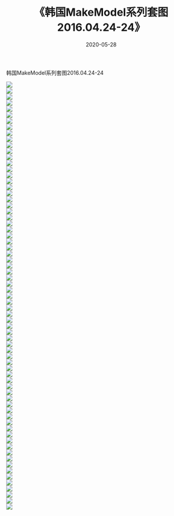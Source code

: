 ﻿---
layout: post
title:  《韩国MakeModel系列套图2016.04.24-24》
date:   2020-05-28
img: http://imgx.orgx.ga/漏D/网络美图/2020/韩国MakeModel系列套图2016.04.24-24/000.jpg
categories: [美女, 清纯, 唯美]
---

韩国MakeModel系列套图2016.04.24-24

  ![](http://imgx.orgx.ga/漏D/网络美图/2020/韩国MakeModel系列套图2016.04.24-24/001.jpg) <br> ![](http://imgx.orgx.ga/漏D/网络美图/2020/韩国MakeModel系列套图2016.04.24-24/002.jpg) <br> ![](http://imgx.orgx.ga/漏D/网络美图/2020/韩国MakeModel系列套图2016.04.24-24/003.jpg) <br> ![](http://imgx.orgx.ga/漏D/网络美图/2020/韩国MakeModel系列套图2016.04.24-24/004.jpg) <br> ![](http://imgx.orgx.ga/漏D/网络美图/2020/韩国MakeModel系列套图2016.04.24-24/005.jpg) <br> ![](http://imgx.orgx.ga/漏D/网络美图/2020/韩国MakeModel系列套图2016.04.24-24/006.jpg) <br> ![](http://imgx.orgx.ga/漏D/网络美图/2020/韩国MakeModel系列套图2016.04.24-24/007.jpg) <br> ![](http://imgx.orgx.ga/漏D/网络美图/2020/韩国MakeModel系列套图2016.04.24-24/008.jpg) <br> ![](http://imgx.orgx.ga/漏D/网络美图/2020/韩国MakeModel系列套图2016.04.24-24/009.jpg) <br> ![](http://imgx.orgx.ga/漏D/网络美图/2020/韩国MakeModel系列套图2016.04.24-24/010.jpg) <br> ![](http://imgx.orgx.ga/漏D/网络美图/2020/韩国MakeModel系列套图2016.04.24-24/011.jpg) <br> ![](http://imgx.orgx.ga/漏D/网络美图/2020/韩国MakeModel系列套图2016.04.24-24/012.jpg) <br> ![](http://imgx.orgx.ga/漏D/网络美图/2020/韩国MakeModel系列套图2016.04.24-24/013.jpg) <br> ![](http://imgx.orgx.ga/漏D/网络美图/2020/韩国MakeModel系列套图2016.04.24-24/014.jpg) <br> ![](http://imgx.orgx.ga/漏D/网络美图/2020/韩国MakeModel系列套图2016.04.24-24/015.jpg) <br> ![](http://imgx.orgx.ga/漏D/网络美图/2020/韩国MakeModel系列套图2016.04.24-24/016.jpg) <br> ![](http://imgx.orgx.ga/漏D/网络美图/2020/韩国MakeModel系列套图2016.04.24-24/017.jpg) <br> ![](http://imgx.orgx.ga/漏D/网络美图/2020/韩国MakeModel系列套图2016.04.24-24/018.jpg) <br> ![](http://imgx.orgx.ga/漏D/网络美图/2020/韩国MakeModel系列套图2016.04.24-24/019.jpg) <br> ![](http://imgx.orgx.ga/漏D/网络美图/2020/韩国MakeModel系列套图2016.04.24-24/020.jpg) <br> ![](http://imgx.orgx.ga/漏D/网络美图/2020/韩国MakeModel系列套图2016.04.24-24/021.jpg) <br> ![](http://imgx.orgx.ga/漏D/网络美图/2020/韩国MakeModel系列套图2016.04.24-24/022.jpg) <br> ![](http://imgx.orgx.ga/漏D/网络美图/2020/韩国MakeModel系列套图2016.04.24-24/023.jpg) <br> ![](http://imgx.orgx.ga/漏D/网络美图/2020/韩国MakeModel系列套图2016.04.24-24/024.jpg) <br> ![](http://imgx.orgx.ga/漏D/网络美图/2020/韩国MakeModel系列套图2016.04.24-24/025.jpg) <br> ![](http://imgx.orgx.ga/漏D/网络美图/2020/韩国MakeModel系列套图2016.04.24-24/026.jpg) <br> ![](http://imgx.orgx.ga/漏D/网络美图/2020/韩国MakeModel系列套图2016.04.24-24/027.jpg) <br> ![](http://imgx.orgx.ga/漏D/网络美图/2020/韩国MakeModel系列套图2016.04.24-24/028.jpg) <br> ![](http://imgx.orgx.ga/漏D/网络美图/2020/韩国MakeModel系列套图2016.04.24-24/029.jpg) <br> ![](http://imgx.orgx.ga/漏D/网络美图/2020/韩国MakeModel系列套图2016.04.24-24/030.jpg) <br> ![](http://imgx.orgx.ga/漏D/网络美图/2020/韩国MakeModel系列套图2016.04.24-24/031.jpg) <br> ![](http://imgx.orgx.ga/漏D/网络美图/2020/韩国MakeModel系列套图2016.04.24-24/032.jpg) <br> ![](http://imgx.orgx.ga/漏D/网络美图/2020/韩国MakeModel系列套图2016.04.24-24/033.jpg) <br> ![](http://imgx.orgx.ga/漏D/网络美图/2020/韩国MakeModel系列套图2016.04.24-24/034.jpg) <br> ![](http://imgx.orgx.ga/漏D/网络美图/2020/韩国MakeModel系列套图2016.04.24-24/035.jpg) <br> ![](http://imgx.orgx.ga/漏D/网络美图/2020/韩国MakeModel系列套图2016.04.24-24/036.jpg) <br> ![](http://imgx.orgx.ga/漏D/网络美图/2020/韩国MakeModel系列套图2016.04.24-24/037.jpg) <br> ![](http://imgx.orgx.ga/漏D/网络美图/2020/韩国MakeModel系列套图2016.04.24-24/038.jpg) <br> ![](http://imgx.orgx.ga/漏D/网络美图/2020/韩国MakeModel系列套图2016.04.24-24/039.jpg) <br> ![](http://imgx.orgx.ga/漏D/网络美图/2020/韩国MakeModel系列套图2016.04.24-24/040.jpg) <br> ![](http://imgx.orgx.ga/漏D/网络美图/2020/韩国MakeModel系列套图2016.04.24-24/041.jpg) <br> ![](http://imgx.orgx.ga/漏D/网络美图/2020/韩国MakeModel系列套图2016.04.24-24/042.jpg) <br> ![](http://imgx.orgx.ga/漏D/网络美图/2020/韩国MakeModel系列套图2016.04.24-24/043.jpg) <br> ![](http://imgx.orgx.ga/漏D/网络美图/2020/韩国MakeModel系列套图2016.04.24-24/044.jpg) <br> ![](http://imgx.orgx.ga/漏D/网络美图/2020/韩国MakeModel系列套图2016.04.24-24/045.jpg) <br> ![](http://imgx.orgx.ga/漏D/网络美图/2020/韩国MakeModel系列套图2016.04.24-24/046.jpg) <br> ![](http://imgx.orgx.ga/漏D/网络美图/2020/韩国MakeModel系列套图2016.04.24-24/047.jpg) <br> ![](http://imgx.orgx.ga/漏D/网络美图/2020/韩国MakeModel系列套图2016.04.24-24/048.jpg) <br> ![](http://imgx.orgx.ga/漏D/网络美图/2020/韩国MakeModel系列套图2016.04.24-24/049.jpg) <br> ![](http://imgx.orgx.ga/漏D/网络美图/2020/韩国MakeModel系列套图2016.04.24-24/050.jpg) <br> ![](http://imgx.orgx.ga/漏D/网络美图/2020/韩国MakeModel系列套图2016.04.24-24/051.jpg) <br> ![](http://imgx.orgx.ga/漏D/网络美图/2020/韩国MakeModel系列套图2016.04.24-24/052.jpg) <br> ![](http://imgx.orgx.ga/漏D/网络美图/2020/韩国MakeModel系列套图2016.04.24-24/053.jpg) <br> ![](http://imgx.orgx.ga/漏D/网络美图/2020/韩国MakeModel系列套图2016.04.24-24/054.jpg) <br> ![](http://imgx.orgx.ga/漏D/网络美图/2020/韩国MakeModel系列套图2016.04.24-24/055.jpg) <br> ![](http://imgx.orgx.ga/漏D/网络美图/2020/韩国MakeModel系列套图2016.04.24-24/056.jpg) <br> ![](http://imgx.orgx.ga/漏D/网络美图/2020/韩国MakeModel系列套图2016.04.24-24/057.jpg) <br> ![](http://imgx.orgx.ga/漏D/网络美图/2020/韩国MakeModel系列套图2016.04.24-24/058.jpg) <br> ![](http://imgx.orgx.ga/漏D/网络美图/2020/韩国MakeModel系列套图2016.04.24-24/059.jpg) <br> ![](http://imgx.orgx.ga/漏D/网络美图/2020/韩国MakeModel系列套图2016.04.24-24/060.jpg) <br> ![](http://imgx.orgx.ga/漏D/网络美图/2020/韩国MakeModel系列套图2016.04.24-24/061.jpg) <br> ![](http://imgx.orgx.ga/漏D/网络美图/2020/韩国MakeModel系列套图2016.04.24-24/062.jpg) <br> ![](http://imgx.orgx.ga/漏D/网络美图/2020/韩国MakeModel系列套图2016.04.24-24/063.jpg) <br> ![](http://imgx.orgx.ga/漏D/网络美图/2020/韩国MakeModel系列套图2016.04.24-24/064.jpg) <br> ![](http://imgx.orgx.ga/漏D/网络美图/2020/韩国MakeModel系列套图2016.04.24-24/065.jpg) <br> ![](http://imgx.orgx.ga/漏D/网络美图/2020/韩国MakeModel系列套图2016.04.24-24/066.jpg) <br> ![](http://imgx.orgx.ga/漏D/网络美图/2020/韩国MakeModel系列套图2016.04.24-24/067.jpg) <br> ![](http://imgx.orgx.ga/漏D/网络美图/2020/韩国MakeModel系列套图2016.04.24-24/068.jpg) <br> ![](http://imgx.orgx.ga/漏D/网络美图/2020/韩国MakeModel系列套图2016.04.24-24/069.jpg) <br> ![](http://imgx.orgx.ga/漏D/网络美图/2020/韩国MakeModel系列套图2016.04.24-24/070.jpg) <br> ![](http://imgx.orgx.ga/漏D/网络美图/2020/韩国MakeModel系列套图2016.04.24-24/071.jpg) <br>